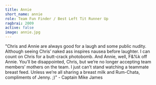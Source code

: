 ```yaml
---
title: Annie
short_name: annie
role: Team Fun Finder / Best Left Tit Runner Up
ragbrai: 2009
active: false
image: annie.jpg
---
```

"Chris and Annie are always good for a laugh and some public nudity. Although seeing Chris’ naked ass inspires nausea before laughter. I can count on Chris for a butt-crack photobomb. And Annie, well, F&%k off Annie. You’ll be disappointed, Chris, but we’re no longer accepting team members’ mothers on the team. I just can’t stand watching a teammate breast feed. Unless we’re all sharing a breast milk and Rum-Chata, compliments of Jenny. ;)" - Captain Mike James
